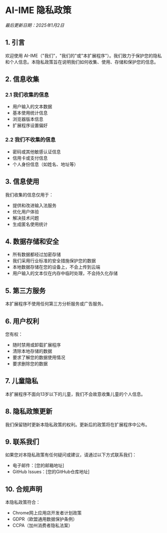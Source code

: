 # AI-IME 隐私政策

*最后更新日期：2025年1月2日*

## 1. 引言

欢迎使用 AI-IME（"我们"，"我们的"或"本扩展程序"）。我们致力于保护您的隐私和个人信息。本隐私政策旨在说明我们如何收集、使用、存储和保护您的信息。

## 2. 信息收集

### 2.1 我们收集的信息
- 用户输入的文本数据
- 基本使用统计信息
- 浏览器版本信息
- 扩展程序设置偏好

### 2.2 我们不收集的信息
- 密码或其他敏感认证信息
- 信用卡或支付信息
- 个人身份信息（如姓名、地址等）

## 3. 信息使用

我们收集的信息仅用于：
- 提供和改进输入法服务
- 优化用户体验
- 解决技术问题
- 生成匿名使用统计

## 4. 数据存储和安全

- 所有数据都经过加密存储
- 我们采用行业标准的安全措施保护您的数据
- 本地数据存储在您的设备上，不会上传到云端
- 用户输入的文本仅在内存中临时处理，不会持久化存储

## 5. 第三方服务

本扩展程序不使用任何第三方分析服务或广告服务。

## 6. 用户权利

您有权：
- 随时禁用或卸载扩展程序
- 清除本地存储的数据
- 要求了解您的数据使用情况
- 要求删除您的数据

## 7. 儿童隐私

本扩展程序不面向13岁以下的儿童，我们不会故意收集儿童的个人信息。

## 8. 隐私政策更新

我们保留随时更新本隐私政策的权利。更新后的政策将在扩展程序中公布。

## 9. 联系我们

如果您对本隐私政策有任何疑问或建议，请通过以下方式联系我们：
- 电子邮件：[您的邮箱地址]
- GitHub Issues：[您的GitHub仓库地址]

## 10. 合规声明

本隐私政策符合：
- Chrome网上应用店开发者计划政策
- GDPR（欧盟通用数据保护条例）
- CCPA（加州消费者隐私法案）
